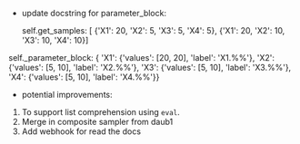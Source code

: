 * update docstring for parameter_block:     

  self.get_samples: [
    {'X1': 20, 'X2': 5, 'X3': 5, 'X4': 5}, 
    {'X1': 20, 'X2': 10, 'X3': 10, 'X4': 10}]   

 self._parameter_block: {
    'X1': {'values': [20, 20], 'label': 'X1.%%'}, 
    'X2': {'values': [5, 10], 'label': 'X2.%%'}, 
    'X3': {'values': [5, 10], 'label': 'X3.%%'}, 
    'X4': {'values': [5, 10], 'label': 'X4.%%'}}       

* potential improvements:
1. To support list comprehension using `eval`.
1. Merge in composite sampler from daub1
1. Add webhook for read the docs

